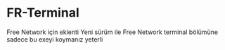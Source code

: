# FR-Terminal
Free Network için eklenti
Yeni sürüm ile  Free Network terminal bölümüne sadece bu exeyi koymanız yeterli
